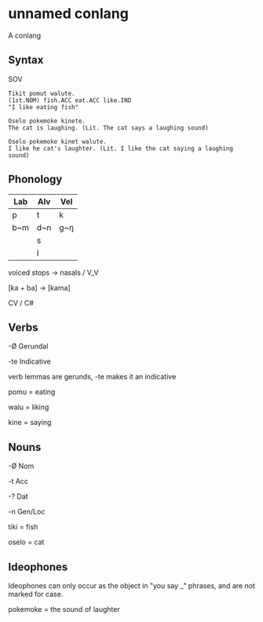 # unnamed conlang

A conlang

## Syntax

SOV

```
Tikit pomut walute.
(1st.NOM) fish.ACC eat.ACC like.IND
"I like eating fish"
```

```
Oselo pokemoke kinete.
The cat is laughing. (Lit. The cat says a laughing sound)

Oselo pokemoke kinet walute.
I like he cat's laughter. (Lit. I like the cat saying a laughing sound)
```

## Phonology

| Lab | Alv | Vel |
|---|---|---|
| p | t | k |
| b\~m | d\~n | g\~ŋ |
|| s ||
|| l ||

voiced stops -> nasals / V_V

\[ka + ba] -> \[kama]

CV / C#

## Verbs

-Ø Gerundal

-te Indicative

verb lemmas are gerunds, -te makes it an indicative

pomu = eating

walu = liking

kine = saying

## Nouns

-Ø Nom

-t Acc

-? Dat

-n Gen/Loc

tiki = fish

oselo = cat

## Ideophones

Ideophones can only occur as the object in "you say _" phrases, and are not marked for case.

pokemoke = the sound of laughter

